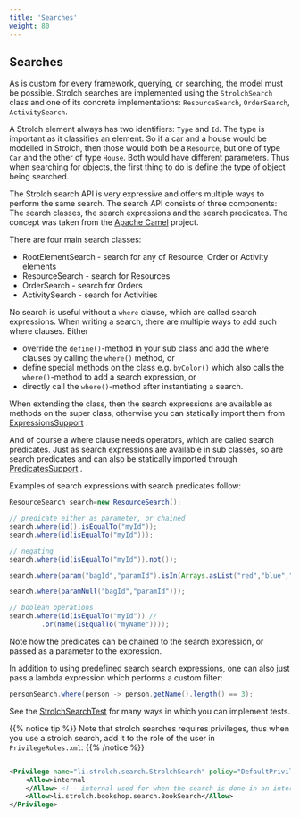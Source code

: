 ```yaml
---
title: 'Searches' 
weight: 80
---
```


## Searches

As is custom for every framework, querying, or searching, the model must be
possible. Strolch searches are implemented using the `StrolchSearch` class and
one of its concrete implementations: `ResourceSearch`, `OrderSearch`,
`ActivitySearch`.

A Strolch element always has two identifiers: `Type` and `Id`. The type is
important as it classifies an element. So if a car and a house would be modelled
in Strolch, then those would both be a `Resource`, but one of type `Car`
and the other of type `House`. Both would have different parameters. Thus when
searching for objects, the first thing to do is define the type of object being
searched.

The Strolch search API is very expressive and offers multiple ways to perform
the same search. The search API consists of three components: The search
classes, the search expressions and the search predicates. The concept was taken
from the [Apache Camel](https://camel.apache.org/) project.

There are four main search classes:

* RootElementSearch - search for any of Resource, Order or Activity elements
* ResourceSearch - search for Resources
* OrderSearch - search for Orders
* ActivitySearch - search for Activities

No search is useful without a `where` clause, which are called search
expressions. When writing a search, there are multiple ways to add such where
clauses. Either

* override the `define()`-method in your sub class and add the where clauses by
  calling the `where()` method, or
* define special methods on the class e.g. `byColor()` which also calls the
  `where()`-method to add a search expression, or
* directly call the `where()`-method after instantiating a search.

When extending the class, then the search expressions are available as methods
on the super class, otherwise you can statically import them from
[ExpressionsSupport](https://github.com/4treesCH/strolch/blob/develop/li.strolch.agent/src/main/java/li/strolch/search/ExpressionsSupport.java)
.

And of course a where clause needs operators, which are called search
predicates. Just as search expressions are available in sub classes, so are
search predicates and can also be statically imported through
[PredicatesSupport](https://github.com/4treesCH/strolch/blob/develop/li.strolch.agent/src/main/java/li/strolch/search/PredicatesSupport.java)
.

Examples of search expressions with search predicates follow:

```java
ResourceSearch search=new ResourceSearch();

// predicate either as parameter, or chained
search.where(id().isEqualTo("myId"));
search.where(id(isEqualTo("myId")));

// negating
search.where(id(isEqualTo("myId")).not());

search.where(param("bagId","paramId").isIn(Arrays.asList("red","blue","green")));

search.where(paramNull("bagId","paramId")));

// boolean operations
search.where(id(isEqualTo("myId")) //
		.or(name(isEqualTo("myName"))));
```

Note how the predicates can be chained to the search expression, or passed as a
parameter to the expression.

In addition to using predefined search search expressions, one can also just
pass a lambda expression which performs a custom filter:

```java
personSearch.where(person -> person.getName().length() == 3);
```

See
the [StrolchSearchTest](https://github.com/4treesCH/strolch/blob/develop/li.strolch.agent/src/test/java/li/strolch/search/StrolchSearchTest.java)
for many ways in which you can implement tests.

{{% notice tip %}} Note that strolch searches requires privileges, thus when you
use a strolch search, add it to the role of the user in `PrivilegeRoles.xml`:
{{% /notice %}}

```xml

<Privilege name="li.strolch.search.StrolchSearch" policy="DefaultPrivilege">
    <Allow>internal
    </Allow> <!-- internal used for when the search is done in an internal service -->
    <Allow>li.strolch.bookshop.search.BookSearch</Allow>
</Privilege>
```
